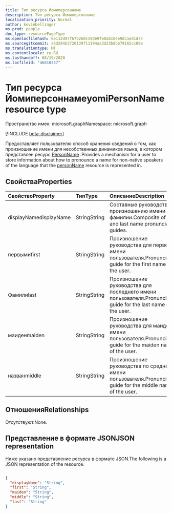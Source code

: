 ```yaml
---
title: Тип ресурса Йомиперсоннаме
description: Тип ресурса Йомиперсоннаме
localization_priority: Normal
author: kevinbellinger
ms.prod: people
doc_type: resourcePageType
ms.openlocfilehash: 6e112d97f67b260c19de9fe0ab104e9dc1ed1d74
ms.sourcegitcommit: a6d284b3726139f11194aa3d23b8bb79165cc09e
ms.translationtype: MT
ms.contentlocale: ru-RU
ms.lasthandoff: 08/19/2020
ms.locfileid: "46810337"
---
```

# <a name="yomipersonname-resource-type"></a><span data-ttu-id="f1df1-103">Тип ресурса Йомиперсоннаме</span><span class="sxs-lookup"><span data-stu-id="f1df1-103">yomiPersonName resource type</span></span>

<span data-ttu-id="f1df1-104">Пространство имен: microsoft.graph</span><span class="sxs-lookup"><span data-stu-id="f1df1-104">Namespace: microsoft.graph</span></span>

[!INCLUDE [beta-disclaimer](../../includes/beta-disclaimer.md)]

<span data-ttu-id="f1df1-105">Предоставляет пользователю способ хранения сведений о том, как произношение имени для несобственных динамиков языка, в котором представлен ресурс [PersonName](personname.md) .</span><span class="sxs-lookup"><span data-stu-id="f1df1-105">Provides a mechanism for a user to store information about how to pronounce a name for non-native speakers of the language that the [personName](personname.md) resource is represented in.</span></span>

## <a name="properties"></a><span data-ttu-id="f1df1-106">Свойства</span><span class="sxs-lookup"><span data-stu-id="f1df1-106">Properties</span></span>

| <span data-ttu-id="f1df1-107">Свойство</span><span class="sxs-lookup"><span data-stu-id="f1df1-107">Property</span></span>     | <span data-ttu-id="f1df1-108">Тип</span><span class="sxs-lookup"><span data-stu-id="f1df1-108">Type</span></span>        | <span data-ttu-id="f1df1-109">Описание</span><span class="sxs-lookup"><span data-stu-id="f1df1-109">Description</span></span>                                             |
|:-------------|:------------|:--------------------------------------------------------|
|<span data-ttu-id="f1df1-110">displayName</span><span class="sxs-lookup"><span data-stu-id="f1df1-110">displayName</span></span>   |<span data-ttu-id="f1df1-111">String</span><span class="sxs-lookup"><span data-stu-id="f1df1-111">String</span></span>       | <span data-ttu-id="f1df1-112">Составные руководства по произношению имени и фамилии.</span><span class="sxs-lookup"><span data-stu-id="f1df1-112">Composite of first and last name pronunciation guides.</span></span>  |
|<span data-ttu-id="f1df1-113">первыми</span><span class="sxs-lookup"><span data-stu-id="f1df1-113">first</span></span>         |<span data-ttu-id="f1df1-114">String</span><span class="sxs-lookup"><span data-stu-id="f1df1-114">String</span></span>       | <span data-ttu-id="f1df1-115">Произношение руководства для первого имени пользователя.</span><span class="sxs-lookup"><span data-stu-id="f1df1-115">Pronunciation guide for the first name of the user.</span></span>     |
|<span data-ttu-id="f1df1-116">Фамили</span><span class="sxs-lookup"><span data-stu-id="f1df1-116">last</span></span>          |<span data-ttu-id="f1df1-117">String</span><span class="sxs-lookup"><span data-stu-id="f1df1-117">String</span></span>       | <span data-ttu-id="f1df1-118">Произношение руководства для последнего имени пользователя.</span><span class="sxs-lookup"><span data-stu-id="f1df1-118">Pronunciation guide for the last name of the user.</span></span>      |
|<span data-ttu-id="f1df1-119">маиден</span><span class="sxs-lookup"><span data-stu-id="f1df1-119">maiden</span></span>        |<span data-ttu-id="f1df1-120">String</span><span class="sxs-lookup"><span data-stu-id="f1df1-120">String</span></span>       | <span data-ttu-id="f1df1-121">Произношение руководства для маиден имени пользователя.</span><span class="sxs-lookup"><span data-stu-id="f1df1-121">Pronunciation guide for the maiden name of the user.</span></span>    |
|<span data-ttu-id="f1df1-122">назван</span><span class="sxs-lookup"><span data-stu-id="f1df1-122">middle</span></span>        |<span data-ttu-id="f1df1-123">String</span><span class="sxs-lookup"><span data-stu-id="f1df1-123">String</span></span>       | <span data-ttu-id="f1df1-124">Произношение руководства по среднему имени пользователя.</span><span class="sxs-lookup"><span data-stu-id="f1df1-124">Pronunciation guide for the middle name of the user.</span></span>    |

## <a name="relationships"></a><span data-ttu-id="f1df1-125">Отношения</span><span class="sxs-lookup"><span data-stu-id="f1df1-125">Relationships</span></span>

<span data-ttu-id="f1df1-126">Отсутствуют.</span><span class="sxs-lookup"><span data-stu-id="f1df1-126">None.</span></span>

## <a name="json-representation"></a><span data-ttu-id="f1df1-127">Представление в формате JSON</span><span class="sxs-lookup"><span data-stu-id="f1df1-127">JSON representation</span></span>

<span data-ttu-id="f1df1-128">Ниже указано представление ресурса в формате JSON.</span><span class="sxs-lookup"><span data-stu-id="f1df1-128">The following is a JSON representation of the resource.</span></span>
<!-- {
  "blockType": "resource",
  "@odata.type": "microsoft.graph.yomiPersonName"
}
-->

``` json

{
  "displayName": "String",
  "first": "String",
  "maiden": "String",
  "middle": "String",
  "last": "String"
}
```

